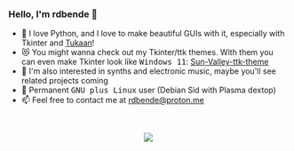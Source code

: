 ### Hello, I'm rdbende 👋


- :snake: I love Python, and I love to make beautiful GUIs with it, especially with Tkinter and [Tukaan](https://github.com/tukaan/tukaan)!
- :heart_eyes_cat: You might wanna check out my Tkinter/ttk themes. With them you can even make Tkinter look like <kbd>Windows 11</kbd>: [Sun-Valley-ttk-theme](https://github.com/rdbende/Sun-Valley-ttk-theme)
- :musical_keyboard: I'm also interested in synths and electronic music, maybe you'll see related projects coming
- :penguin: Permanent <kbd>GNU plus Linux</kbd> user (Debian Sid with Plasma dextop)
- :mailbox: Feel free to contact me at rdbende@proton.me

<br>
<p align="center">
<img src="https://github-readme-stats.vercel.app/api?username=rdbende&show_icons=true&count_private=true&custom_title=My%20GitHub%20stats&bg_color=30,e96443,904e95&icon_color=fafafa&text_color=fafafa&title_color=fafafa&border_color=fafafa&border_radius=14&include_all_commits=true&line_height=30">
</p>
